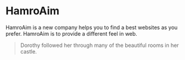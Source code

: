 # HamroAim
HamroAim is a new company helps you to find a best websites as you prefer. HamroAim is to provide a different feel in web.
> Dorothy followed her through many of the beautiful rooms in her castle.
